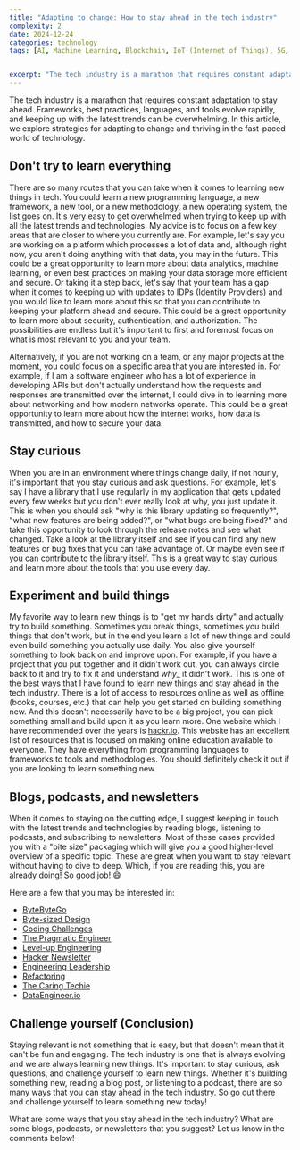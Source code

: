 ```yaml
---
title: "Adapting to change: How to stay ahead in the tech industry"
complexity: 2
date: 2024-12-24
categories: technology
tags: [AI, Machine Learning, Blockchain, IoT (Internet of Things), 5G, Programming, Web Development, Mobile Apps, DevOps, Python, JavaScript, Product Reviews, Smartphones, Laptops, Wearables, Cybersecurity, Data Privacy, Tech Tips, How-To Guides, Augmented Reality, Virtual Reality, Quantum Computing, Tech Industry, Startups, Tech News, Cloud Computing, AWS, Azure, UX Design, Open Source,Software Development Lifecycle, Enterprise Software Solutions, Cloud Computing Platforms, Agile Methodologies, DevOps Practices, Open Source Technologies, Software Quality Assurance, Application Programming Interfaces (APIs), User Experience Design, Software Architecture Principles, Cybersecurity Measures, Software Development Tools, Version Control Systems, Continuous Integration and Deployment, Software Maintenance Strategies, Hardware Engineering, Computer Architecture, High-Performance Computing, Gaming Technology, Peripheral Device Innovations, Graphics Processing Units (GPUs), Central Processing Units (CPUs), Motherboard Technologies, Data Storage Solutions, Network Infrastructure, Internet of Things (IoT) Devices, Smart Technology Integration, Wearable Computing Devices, Embedded Systems, Python, Java, JavaScript, C#, C++, Ruby, Go, Swift, PHP, TypeScript, CI, CD, Continuous Integration, Continuous Delivery, Continuous Deployment, CI/CD]


excerpt: "The tech industry is a marathon that requires constant adaptation to stay ahead. Frameworks, best practices, languages, and tools evolve rapidly, and keeping up with the latest trends can be overwhelming. In this article, we explore strategies for adapting to change and thriving in the fast-paced world of technology."
---
```


The tech industry is a marathon that requires constant adaptation to stay ahead. Frameworks, best practices, languages, and tools evolve rapidly, and keeping up with the latest trends can be overwhelming. In this article, we explore strategies for adapting to change and thriving in the fast-paced world of technology.

## Don't try to learn everything

There are so many routes that you can take when it comes to learning new things in tech. You could learn a new programming language, a new framework, a new tool, or a new methodology, a new operating system, the list goes on. It's very easy to get overwhelmed when trying to keep up with all the latest trends and technologies. My advice is to focus on a few key areas that are closer to where you currently are. For example, let's say you are working on a platform which processes a lot of data and, although right now, you aren't doing anything with that data, you may in the future. This could be a great opportunity to learn more about data analytics, machine learning, or even best practices on making your data storage more efficient and secure. Or taking it a step back, let's say that your team has a gap when it comes to keeping up with updates to IDPs (Identity Providers) and you would like to learn more about this so that you can contribute to keeping your platform ahead and secure. This could be a great opportunity to learn more about security, authentication, and authorization. The possibilities are endless but it's important to first and foremost focus on what is most relevant to you and your team. 

Alternatively, if you are not working on a team, or any major projects at the moment, you could focus on a specific area that you are interested in. For example, if I am a software engineer who has a lot of experience in developing APIs but don't actually understand how the requests and responses are transmitted over the internet, I could dive in to learning more about networking and how modern networks operate. This could be a great opportunity to learn more about how the internet works, how data is transmitted, and how to secure your data.

## Stay curious

When you are in an environment where things change daily, if not hourly, it's important that you stay curious and ask questions. For example, let's say I have a library that I use regularly in my application that gets updated every few weeks but you don't ever really look at why, you just update it. This is when you should ask "why is this library updating so frequently?", "what new features are being added?", or "what bugs are being fixed?" and take this opportunity to look through the release notes and see what changed. Take a look at the library itself and see if you can find any new features or bug fixes that you can take advantage of. Or maybe even see if you can contribute to the library itself. This is a great way to stay curious and learn more about the tools that you use every day.

## Experiment and build things

My favorite way to learn new things is to "get my hands dirty" and actually try to build something. Sometimes you break things, sometimes you build things that don't work, but in the end you learn a lot of new things and could even build something you actually use daily. You also give yourself something to look back on and improve upon. For example, if you have a project that you put together and it didn't work out, you can always circle back to it and try to fix it and understand _why__ it didn't work. This is one of the best ways that I have found to learn new things and stay ahead in the tech industry. There is a lot of access to resources online as well as offline (books, courses, etc.) that can help you get started on building something new. And this doesn't necessarily have to be a big project, you can pick something small and build upon it as you learn more. One website which I have recommended over the years is [hackr.io](https://hackr.io/). This website has an excellent list of resources that is focused on making online education available to everyone. They have everything from programming languages to frameworks to tools and methodologies. You should definitely check it out if you are looking to learn something new.

## Blogs, podcasts, and newsletters

When it comes to staying on the cutting edge, I suggest keeping in touch with the latest trends and technologies by reading blogs, listening to podcasts, and subscribing to newsletters. Most of these cases provided you with a "bite size" packaging which will give you a good higher-level overview of a specific topic. These are great when you want to stay relevant without having to dive to deep. Which, if you are reading this, you are already doing! So good job! :smile:

Here are a few that you may be interested in:


- [ByteByteGo](https://blog.bytebytego.com/)
- [Byte-sized Design](https://bytesizeddesign.substack.com/)
- [Coding Challenges](https://codingchallenges.fyi/)
- [The Pragmatic Engineer](https://newsletter.pragmaticengineer.com/)
- [Level-up Engineering](https://podcasts.apple.com/hu/podcast/level-up-engineering/id1482889491)
- [Hacker Newsletter](https://hackernewsletter.com/)
- [Engineering Leadership](https://newsletter.eng-leadership.com/)
- [Refactoring](https://refactoring.fm/)
- [The Caring Techie](https://www.thecaringtechie.com/)
- [DataEngineer.io](https://blog.dataengineer.io/)

## Challenge yourself (Conclusion)

Staying relevant is not something that is easy, but that doesn't mean that it can't be fun and engaging. The tech industry is one that is always evolving and we are always learning new things. It's important to stay curious, ask questions, and challenge yourself to learn new things. Whether it's building something new, reading a blog post, or listening to a podcast, there are so many ways that you can stay ahead in the tech industry. So go out there and challenge yourself to learn something new today!

What are some ways that you stay ahead in the tech industry? What are some blogs, podcasts, or newsletters that you suggest? Let us know in the comments below!
